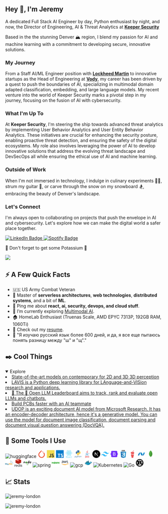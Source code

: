 <h2>Hey 👋, I'm Jeremy</h2>
<p>
  A dedicated Full Stack AI Engineer by day, Python enthusiast by night, and now, the Director of Engineering, AI & Threat Analytics at <strong><a href="https://keepersecurity.com">Keeper Security</a></strong>
</p>
<p>
 Based in the the stunning Denver 🏔️ region, I blend my passion for AI and machine learning with a commitment to developing secure, innovative solutions.
</p>

<h3>My Journey</h3>
<p>
  From a Staff AI/ML Engineer position with <strong><a href="https://lockheedmartin.com/">Lockheed Martin</a></strong> to innovative startups as the Head of Engineering at <strong><a href="https://vody.com">Vody</a></strong>, my career has been driven by a quest to push the boundaries of AI, specializing in
  multimodal domain adapted classification, embedding, and large language models. My recent venture into the world of Keeper Security marks a pivotal step in my journey, focusing on the fusion of AI with cybersecurity.
</p>

<h3>What I'm Up To</h3>
<p>
  At <strong>Keeper Security</strong>, I'm steering the ship towards advanced threat analytics by implementing User Behavior Analytics and User Entity Behavior Analytics. These initiatives are crucial for enhancing the security posture, enabling proactive threat detection, and ensuring the safety of the digital ecosystems. My role also involves leveraging the power of AI to develop innovative solutions that address the evolving threat landscape and DevSecOps all while ensuring the ethical use of AI and machine learning.
</p>

<h3>Outside of Work</h3>
<p>
  When I'm not immersed in technology, I indulge in culinary experiments 🧑‍🍳, strum my guitar 🎸, or carve through the snow on my snowboard 🏂, embracing the beauty of Denver's landscape.
</p>

<h3>Let's Connect</h3>
<p>
  I'm always open to collaborating on projects that push the envelope in AI and cybersecurity. Let's explore how we can make the digital world a safer place together.
</p>

<p>
  <a href="https://www.linkedin.com/in/jeremyclondon/">
    <img src="https://img.shields.io/badge/-@jeremyclondon-0077B5?style=flat-square&amp;labelColor=0077B5&amp;logo=LinkedIn&amp;link=https://www.linkedin.com/in/jeremyclondon/" alt="LinkedIn Badge">
  </a>
  <a href="https://open.spotify.com/user/jjlondon1">
    <img src="https://img.shields.io/badge/-@Jeremy%20London-1ED760?style=flat-square&amp;labelColor=fff&amp;logo=Spotify&amp;link=https://open.spotify.com/user/jjlondon1" alt="Spotify Badge">
  </a>
</p>
<p>🍌 Don't forget to get some Potassium 🍌</p>
<a href="https://www.youtube.com/watch?v=Bz2-49q6DOI">
  <img src="https://media.giphy.com/media/v1.Y2lkPTc5MGI3NjExM3lza3dvODd3ZWd6ejZ4ZDRqMG91aHl1dzR5a3E2NTVpNjZxeHVhOCZlcD12MV9pbnRlcm5hbF9naWZfYnlfaWQmY3Q9Zw/TilmLMmWrRYYHjLfub/giphy.gif" />
</a>

<h2>⚡️ A Few Quick Facts</h2>
<ul>
  <li>🇺🇸 US Army Combat Veteran</li>
  <li>🧐 Master of <strong>serverless architectures</strong>, <strong>web technologies</strong>, <strong>distributed systems</strong>, and a bit of <strong>ML</strong>. </li>
  <li>💬 Ping me about <strong>react, ai, security, devops, and cloud stuff</strong>. </li>
  <li>🔭 I’m currently exploring <a href="https://github.com/BradyFU/Awesome-Multimodal-Large-Language-Models">Multimodal AI</a>. </li>
  <li>🏠 HomeLab Enthusiast (Truenas Scale, AMD EPYC 7313P, 192GB RAM, 1060Ti)</li>
  <li>📙 Check out my <a href="https://www.linkedin.com/in/jeremyclondon/">resume</a>. </li>
  <li>🌟 "Я изучаю русский язык более 600 дней, и да, я все еще пытаюсь понять разницу между "ш" и "щ"."</li>
</ul>

<h2>✒️ Cool Things</h2>
<details open>
  <summary>Explore</summary>
  <li>
    <a target="_blank" href="https://odin-seg.github.io/">State-of-the-art models on contemporary for 2D and 3D 3D perception</a>
  </li>
  <li>
    <a target="_blank" href="https://github.com/salesforce/LAVIS">LAVIS is a Python deep learning library for LAnguage-and-VISion research and applications.</a>
  </li>
  <li>
    <a target="_blank" href="https://huggingface.co/spaces/HuggingFaceH4/open_llm_leaderboard">📐 The 🤗 Open LLM Leaderboard aims to track, rank and evaluate open LLMs and chatbots.</a>
  </li>
  <li>
    <a target="_blank" href="https://www.flux.ai/">Build PCBs faster with an AI teammate</a>
  </li>
  <li>
    <a target="_blank" href="https://github.com/NielsRogge/Transformers-Tutorials/tree/master/UDOP">UDOP is an exciting document AI model from Microsoft Research. It has an encoder-decoder architecture, hence it's a generative model. You can use the model for document image classification, document parsing and document visual question answering (DocVQA).</a>
  </li>
</details>

<h2>🚀 Some Tools I Use</h2>
<p align="left">
  <img src="https://huggingface.co/datasets/huggingface/brand-assets/resolve/main/hf-logo.svg" alt="huggingface" width="25" height="25" />
  <img src="https://raw.githubusercontent.com/devicons/devicon/master/icons/pytorch/pytorch-original.svg" alt="pytorch" width="25" height="25" />
  <img src="https://raw.githubusercontent.com/devicons/devicon/master/icons/javascript/javascript-original.svg" alt="javascript" width="25" height="25" />
  <img src="https://raw.githubusercontent.com/devicons/devicon/master/icons/typescript/typescript-original.svg" alt="typescript" width="25" height="25" />
  <img src="https://raw.githubusercontent.com/devicons/devicon/master/icons/react/react-original-wordmark.svg" alt="react" width="25" height="25" />
  <img src="https://raw.githubusercontent.com/devicons/devicon/master/icons/python/python-original-wordmark.svg" alt="python" width="25" height="25" />
  <img src="https://raw.githubusercontent.com/devicons/devicon/master/icons/java/java-original-wordmark.svg" alt="java" width="25" height="25" />
  <img src="https://raw.githubusercontent.com/devicons/devicon/master/icons/nextjs/nextjs-original.svg" alt="nextjs" width="25" height="25" />
  <img src="https://raw.githubusercontent.com/devicons/devicon/master/icons/tailwindcss/tailwindcss-original.svg" alt="tailwindcss" width="25" height="25" />
  <img src="https://raw.githubusercontent.com/devicons/devicon/master/icons/bootstrap/bootstrap-plain.svg" alt="bootstrap" width="25" height="25" />
  <img src="https://raw.githubusercontent.com/devicons/devicon/master/icons/css3/css3-original-wordmark.svg" alt="css3" width="25" height="25" />
  <img src="https://raw.githubusercontent.com/devicons/devicon/master/icons/gulp/gulp-plain.svg" alt="gulp" width="25" height="25" />
  <img src="https://raw.githubusercontent.com/devicons/devicon/master/icons/dot-net/dot-net-original.svg" alt=".NET" width="25" height="25" />
  <img src="https://raw.githubusercontent.com/devicons/devicon/master/icons/mongodb/mongodb-original.svg" alt="mongodb" width="25" height="25" />
  <img src="https://raw.githubusercontent.com/devicons/devicon/master/icons/mysql/mysql-original-wordmark.svg" alt="mysql" width="25" height="25" />
  <img src="https://raw.githubusercontent.com/devicons/devicon/master/icons/redis/redis-original-wordmark.svg" alt="redis" width="25" height="25" />
  <img src="https://raw.githubusercontent.com/devicons/devicon/master/icons/nodejs/nodejs-original-wordmark.svg" alt="nodejs" width="25" height="25" />
  <img src="https://www.vectorlogo.zone/logos/springio/springio-icon.svg" alt="spring" width="25" height="25" />
  <img src="https://raw.githubusercontent.com/devicons/devicon/master/icons/nginx/nginx-original.svg" alt="nginx" width="25" height="25" />
  <img src="https://raw.githubusercontent.com/github/explore/80688e429a7d4ef2fca1e82350fe8e3517d3494d/topics/aws/aws.png" alt="aws" width="25" height="25" />
  <img src="https://www.vectorlogo.zone/logos/google_cloud/google_cloud-icon.svg" alt="gcp" width="25" height="25" />
  <img src="https://raw.githubusercontent.com/devicons/devicon/master/icons/docker/docker-original.svg" alt="Docker" width="25" height="25" />
  <img src="https://www.vectorlogo.zone/logos/kubernetes/kubernetes-icon.svg" alt="Kubernetes" width="25" height="25" />
  <img src="https://cdn.jsdelivr.net/gh/devicons/devicon/icons/go/go-original.svg" alt="Go" width="25" height="25" />
  <img src="https://raw.githubusercontent.com/devicons/devicon/master/icons/rust/rust-original.svg" alt="Rust" width="25" height="25" />
</p>

<h2>📈 Stats</h2>
<p>
  <img src="https://github-readme-stats.vercel.app/api?username=jeremy-london&show=prs_merged,prs_merged_percentage&show_icons=true&hide_title=true&count_private=true&rank_icon=github&card_width=500px" alt="jeremy-london" />
</p>

<p>
  <img src="https://github-readme-stats.vercel.app/api/top-langs/?username=jeremy-london&layout=compact&card_width=500" alt="jeremy-london" />
</p>
